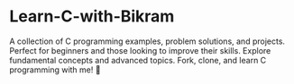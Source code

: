 # Learn-C-with-Bikram
A collection of C programming examples, problem solutions, and projects. Perfect for beginners and those looking to improve their skills. Explore fundamental concepts and advanced topics. Fork, clone, and learn C programming with me! 🚀
